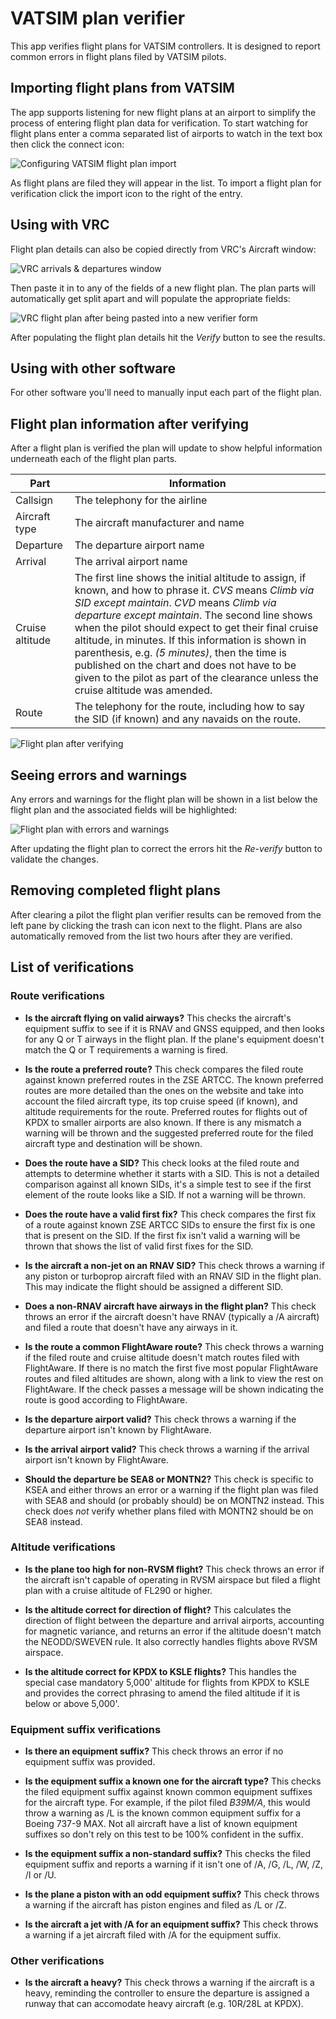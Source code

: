 # VATSIM plan verifier

This app verifies flight plans for VATSIM controllers. It is designed to report
common errors in flight plans filed by VATSIM pilots.

## Importing flight plans from VATSIM

The app supports listening for new flight plans at an airport to simplify the process of entering
flight plan data for verification. To start watching for flight plans enter a comma separated
list of airports to watch in the text box then click the connect icon:

![Configuring VATSIM flight plan import](client/public/help_vatsimImport.png)

As flight plans are filed they will appear in the list. To import a flight plan for verification
click the import icon to the right of the entry.

## Using with VRC

Flight plan details can also be copied directly from VRC's Aircraft window:

![VRC arrivals & departures window](client/public/help_vrcArrivalsDepartures.png?raw=true)

Then paste it in to any of the fields of a new flight plan. The plan parts will automatically
get split apart and will populate the appropriate fields:

![VRC flight plan after being pasted into a new verifier form](client/public/help_planAfterPaste.png?raw=true)

After populating the flight plan details hit the *Verify* button to see the results.

## Using with other software

For other software you'll need to manually input each part of the flight plan.

## Flight plan information after verifying

After a flight plan is verified the plan will update to show helpful information underneath each of the flight plan parts.

| Part            | Information                                                                                                                                                                                                                                                                                                                                                                                                                                                                                                  |
| --------------- | ------------------------------------------------------------------------------------------------------------------------------------------------------------------------------------------------------------------------------------------------------------------------------------------------------------------------------------------------------------------------------------------------------------------------------------------------------------------------------------------------------------ |
| Callsign        | The telephony for the airline                                                                                                                                                                                                                                                                                                                                                                                                                                                                                |
| Aircraft type   | The aircraft manufacturer and name                                                                                                                                                                                                                                                                                                                                                                                                                                                                           |
| Departure       | The departure airport name                                                                                                                                                                                                                                                                                                                                                                                                                                                                                   |
| Arrival         | The arrival airport name                                                                                                                                                                                                                                                                                                                                                                                                                                                                                     |
| Cruise altitude | The first line shows the initial altitude to assign, if known, and how to phrase it. *CVS* means *Climb via SID except maintain*. *CVD* means *Climb via departure except maintain*. The second line shows when the pilot should expect to get their final cruise altitude, in minutes. If this information is shown in parenthesis, e.g. *(5 minutes)*, then the time is published on the chart and does not have to be given to the pilot as part of the clearance unless the cruise altitude was amended. |
| Route           | The telephony for the route, including how to say the SID (if known) and any navaids on the route.                                                                                                                                                                                                                                                                                                                                                                                                           |

![Flight plan after verifying](client/public/help_planAfterVerifying.png?raw=true)

## Seeing errors and warnings

Any errors and warnings for the flight plan will be shown in a list below the flight plan
and the associated fields will be highlighted:

![Flight plan with errors and warnings](client/public/help_planWithErrorsAndWarnings.png?raw=true)

After updating the flight plan to correct the errors hit the *Re-verify* button to validate
the changes.

## Removing completed flight plans

After clearing a pilot the flight plan verifier results can be removed from the left pane
by clicking the trash can icon next to the flight. Plans are also automatically removed
from the list two hours after they are verified.

## List of verifications

### Route verifications

* **Is the aircraft flying on valid airways?** This checks the aircraft's equipment suffix to see if it is RNAV and GNSS equipped, and then looks for any Q or T airways in the flight plan. If the plane's equipment doesn't match the Q or T requirements a warning is fired.

* **Is the route a preferred route?** This check compares the filed route against known preferred routes in the ZSE ARTCC. The known preferred routes are more detailed than the ones on the website and take into account the filed aircraft type, its top cruise speed (if known), and altitude requirements for the route. Preferred routes for flights out of KPDX to smaller airports are also known. If there is any mismatch a warning will be thrown and the suggested preferred route for the filed aircraft type and destination will be shown.

* **Does the route have a SID?** This check looks at the filed route and attempts to determine whether it starts with a SID. This is not a detailed comparison against all known SIDs, it's a simple test to see if the first element of the route looks like a SID. If not a warning will be thrown.

* **Does the route have a valid first fix?** This check compares the first fix of a route against known ZSE ARTCC SIDs to ensure the first fix is one that is present on the SID. If the first fix isn't valid a warning will be thrown that shows the list of valid first fixes for the SID.

* **Is the aircraft a non-jet on an RNAV SID?** This check throws a warning if any piston or turboprop aircraft filed with an RNAV SID in the flight plan. This may indicate the flight should be assigned a different SID.

* **Does a non-RNAV aircraft have airways in the flight plan?** This check throws an error if the aircraft doesn't have RNAV (typically a /A aircraft) and filed a route that doesn't have any airways in it.

* **Is the route a common FlightAware route?** This check throws a warning if the filed route and cruise altitude doesn't match routes filed with FlightAware. If there is no match the first five most popular FlightAware routes and filed altitudes are shown, along with a link to view the rest on FlightAware. If the check passes a message will be shown indicating the route is good according to FlightAware.

* **Is the departure airport valid?** This check throws a warning if the departure airport isn't known by FlightAware.

* **Is the arrival airport valid?** This check throws a warning if the arrival airport isn't known by FlightAware.

* **Should the departure be SEA8 or MONTN2?** This check is specific to KSEA and either throws an error or a warning if the flight plan was filed with SEA8 and should (or probably should) be on MONTN2 instead. This check does *not* verify whether plans filed with MONTN2 should be on SEA8 instead. 

### Altitude verifications

* **Is the plane too high for non-RVSM flight?** This check throws an error if the aircraft isn't capable of operating in RVSM airspace but filed a flight plan with a cruise altitude of FL290 or higher.

* **Is the altitude correct for direction of flight?** This calculates the direction of flight between the departure and arrival airports, accounting for magnetic variance, and returns an error if the altitude doesn't match the NEODD/SWEVEN rule. It also correctly handles flights above RVSM airspace.

* **Is the altitude correct for KPDX to KSLE flights?** This handles the special case mandatory 5,000' altitude for flights from KPDX to KSLE and provides the correct phrasing to amend the filed altitude if it is below or above 5,000'.

### Equipment suffix verifications

* **Is there an equipment suffix?** This check throws an error if no equipment suffix was provided.

* **Is the equipment suffix a known one for the aircraft type?** This checks the filed equipment suffix against known common equipment suffixes for the aircraft type. For example, if the pilot filed *B39M/A*, this would throw a warning as /L is the known common equipment suffix for a Boeing 737-9 MAX. Not all aircraft have a list of known equipment suffixes so don't rely on this test to be 100% confident in the suffix.

* **Is the equipment suffix a non-standard suffix?** This checks the filed equipment suffix and reports a warning if it isn't one of /A, /G, /L, /W, /Z, /I or /U.

* **Is the plane a piston with an odd equipment suffix?** This check throws a warning if the aircraft has piston engines and filed as /L or /Z.

* **Is the aircraft a jet with /A for an equipment suffix?** This check throws a warning if a jet aircraft filed with /A for the equipment suffix.

### Other verifications

* **Is the aircraft a heavy?** This check throws a warning if the aircraft is a heavy, reminding the controller to ensure the departure is assigned a runway that can accomodate heavy aircraft (e.g. 10R/28L at KPDX).
